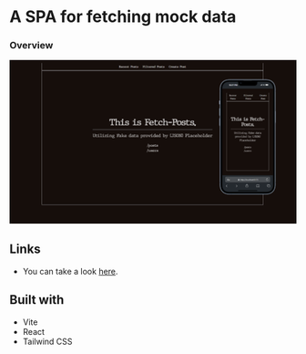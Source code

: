 # A SPA for fetching mock data

### Overview

![](./public/Desktop-Mobile.png)

## Links

- You can take a look [here](https://kaloyan-kostov.github.io/Fetch-Posts/).

## Built with

- Vite
- React
- Tailwind CSS
